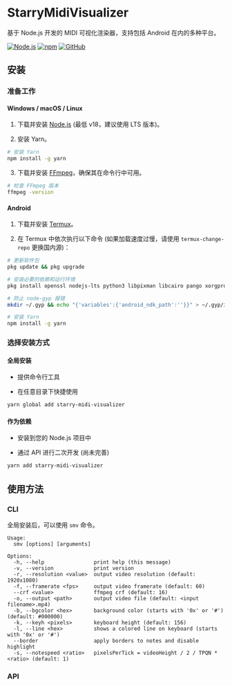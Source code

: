 # StarryMidiVisualizer

基于 Node.js 开发的 MIDI 可视化渲染器，支持包括 Android 在内的多种平台。

[![Node.js](https://img.shields.io/badge/-Node.js-44cc11?style=flat-square&logo=Node.js)](https://nodejs.org/)
[![npm](https://img.shields.io/npm/v/starry-midi-visualizer?style=flat-square)](https://www.npmjs.com/package/starry-midi-visualizer)
[![GitHub](https://img.shields.io/github/license/StarSky919/starry-midi-visualizer?style=flat-square)](https://github.com/StarSky919/starry-midi-visualizer/blob/main/LICENSE)

## 安装

### 准备工作

#### Windows / macOS / Linux

1. 下载并安装 [Node.js](https://nodejs.org/) (最低 v18，建议使用 LTS 版本)。

2. 安装 Yarn。

```bash
# 安装 Yarn
npm install -g yarn
```

3. 下载并安装 [FFmpeg](https://ffmpeg.org/)，确保其在命令行中可用。

```bash
# 检查 FFmpeg 版本
ffmpeg -version
```

#### Android

1. 下载并安装 [Termux](https://github.com/termux/termux-app)。

2. 在 Termux 中依次执行以下命令 (如果加载速度过慢，请使用 `termux-change-repo` 更换国内源)：

```bash
# 更新软件包
pkg update && pkg upgrade

# 安装必要的依赖和运行环境
pkg install openssl nodejs-lts python3 libpixman libcairo pango xorgproto libexpat ffmpeg

# 防止 node-gyp 报错
mkdir ~/.gyp && echo "{'variables':{'android_ndk_path':''}}" > ~/.gyp/include.gypi

# 安装 Yarn
npm install -g yarn
```

### 选择安装方式

#### 全局安装

- 提供命令行工具

- 在任意目录下快捷使用

```bash
yarn global add starry-midi-visualizer
```

#### 作为依赖

- 安装到您的 Node.js 项目中

- 通过 API 进行二次开发 (尚未完善)

```bash
yarn add starry-midi-visualizer
```

## 使用方法

### CLI

全局安装后，可以使用 `smv` 命令。

```
Usage:
  smv [options] [arguments]

Options:
  -h, --help                print help (this message)
  -v, --version             print version
  -r, --resolution <value>  output video resolution (default: 1920x1080)
  -f, --framerate <fps>     output video framerate (default: 60)
  --crf <value>             ffmpeg crf (default: 16)
  -o, --output <path>       output video file (default: <input filename>.mp4)
  -b, --bgcolor <hex>       background color (starts with '0x' or '#') (default: #000000)
  -k, --keyh <pixels>       keyboard height (default: 156)
  -l, --line <hex>          shows a colored line on keyboard (starts with '0x' or '#')
  --border                  apply borders to notes and disable highlight
  -s, --notespeed <ratio>   pixelsPerTick = videoHeight / 2 / TPQN * <ratio> (default: 1)
```

### API